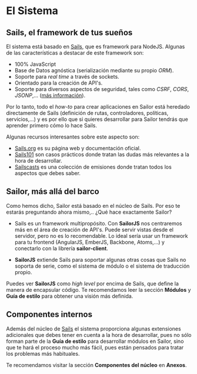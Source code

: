 # El Sistema

## Sails, el framework de tus sueños

El sistema está basado en [Sails](http://sailorjs.org/), que es framework para NodeJS. Algunas de las características a destacar de este framework son:

* 100% JavaScript
* Base de Datos agnóstica (serialización mediante su propio *ORM*).
* Soporte para *real time* a través de sockets.
* Orientado para la creación de API's.
* Soporte para diversos aspectos de seguridad, tales como *CSRF*, *CORS*, *JSONP*,... ([más información](http://sailsjs.org/#/documentation/concepts/Security)).

Por lo tanto, todo el *how-to* para crear aplicaciones en Sailor está heredado directamente de Sails (definición de rutas, controladores, políticas, servicios,...) y es por ello que si quieres desarrollar para Sailor tendrás que aprender primero cómo lo hace Sails.

Algunas recursos interesantes sobre este aspecto son:

* [Sails.org](http://sailsjs.org/) es su página web y documentación oficial.
* [Sails101](https://github.com/sails101) son casos prácticos donde tratan las dudas más relevantes a la hora de desarrollar.
* [Sailscasts](https://irlnathan.github.io/sailscasts/) es una colección de emisiones donde tratan todos los aspectos que debes saber.

## Sailor, más allá del barco

Como hemos dicho, Sailor está basado en el núcleo de Sails. Por eso te estarás preguntando ahora mismo,.. ¿Qué hace exactamente Sailor?

* Sails es un framework multipropósito. Con **SailorJS** nos centraremos más en el área de creación de API's. Puede servir vistas desde el servidor, pero no es lo recomendable. Lo ideal sería usar un framework para tu frontend (AngularJS, EmberJS, Backbone, Atoms,...) y conectarlo con la librería **sailor-client**.

* **SailorJS** extiende Sails para soportar algunas otras cosas que Sails no soporta de serie, como el sistema de módulo o el sistema de traducción propio.

Puedes ver **SailorJS** como *high level* por encima de Sails, que define la manera de encapsular código. Te recomendamos leer la sección **Módulos** y **Guía de estilo** para obtener una visión más definida.

## Componentes internos

Además del núcleo de [Sails](http://sailorjs.org) el sistema proporciona algunas extensiones adicionales que debes tener en cuenta a la hora de desarrollar, pues no sólo forman parte de la **Guía de estilo** para desarrollar módulos en Sailor, sino que te hará el proceso mucho más fácil, pues están pensados para tratar los problemas más habituales.

Te recomendamos visitar la sección **Componentes del núcleo** en **Anexos**.

